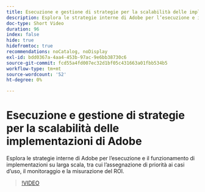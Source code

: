 ```yaml
---
title: Esecuzione e gestione di strategie per la scalabilità delle implementazioni di Adobe
description: Esplora le strategie interne di Adobe per l’esecuzione e il funzionamento di implementazioni su larga scala, tra cui l’assegnazione di priorità ai casi d’uso, il monitoraggio e la misurazione del ROI.
doc-type: Short Video
duration: 96
index: false
hide: true
hidefromtoc: true
recommendations: noCatalog, noDisplay
exl-id: bdd0367a-4aa4-453b-97ac-9e6bb38730c6
source-git-commit: fcd55a4fd007ec32d1bf05c431663a01fbb534b5
workflow-type: tm+mt
source-wordcount: '52'
ht-degree: 0%

---
```


# Esecuzione e gestione di strategie per la scalabilità delle implementazioni di Adobe

Esplora le strategie interne di Adobe per l’esecuzione e il funzionamento di implementazioni su larga scala, tra cui l’assegnazione di priorità ai casi d’uso, il monitoraggio e la misurazione del ROI.

<!-- 62_S655_3442541_95_run-and-operate-strategies-for-scaling-adobe-implementations -->
>[!VIDEO](https://video.tv.adobe.com/v/3461088/?learn=on&enablevpops=true&captions=ita)
